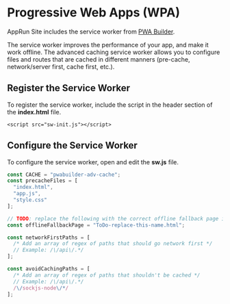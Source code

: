 # Progressive Web Apps (WPA)

AppRun Site includes the service worker from [PWA Builder](https://www.pwabuilder.com/).

The service worker improves the performance of your app, and make it work offline. The advanced caching service worker allows you to configure files and routes that are cached in different manners (pre-cache, network/server first, cache first, etc.). 

## Register the Service Worker

To register the service worker, include the script in the header section of the **index.html** file.

```
<script src="sw-init.js"></script>
```

## Configure the Service Worker

To configure the service worker, open and edit the **sw.js** file.


```javascript
const CACHE = "pwabuilder-adv-cache";
const precacheFiles = [
  "index.html",
  "app.js",
  "style.css"
];

// TODO: replace the following with the correct offline fallback page i.e.: const offlineFallbackPage = "offline.html";
const offlineFallbackPage = "ToDo-replace-this-name.html";

const networkFirstPaths = [
  /* Add an array of regex of paths that should go network first */
  // Example: /\/api\/.*/
];

const avoidCachingPaths = [
  /* Add an array of regex of paths that shouldn't be cached */
  // Example: /\/api\/.*/
  /\/sockjs-node\/*/
];

```

